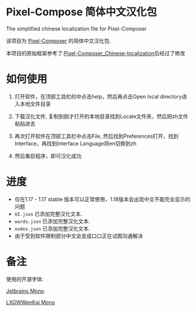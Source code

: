 # Pixel-Compose 简体中文汉化包

The simplified chinese localization file for Pixel-Composer

该项目为 [Pixel-Composer](https://github.com/Ttanasart-pt/Pixel-Composer) 的简体中文汉化包.

本项目的原始框架参考了:[Pixel-Composer_Chinese-localization](https://github.com/LunarConcerto/Pixel-Composer_Chinese-localization)后经过了修改

# 如何使用

1. 打开软件，在顶部工具栏的中点击help，然后再点击Open local directory进入本地文件目录

2. 下载汉化文件, 复制到刚才打开的本地目录找到Locale文件夹，然后把zh文件粘贴进去

3. 再次打开软件在顶部工具栏中点击File, 然后找到Preferences打开，找到Interface，再找到Interface Language将en切换到zh

4. 然后重启程序，即可汉化成功

# 进度

- 仅在1.17 - 1.17 stable 版本可以正常使用，1.18版本会出现中文不能完全显示的问题
- `UI.json` 已添加完整汉化文本.
- `words.json` 已添加完整汉化文本.
- `nodes.json` 已添加完整汉化文本.
- 由于受到软件限制部分中文会变成口口正在试图沟通解决

# 备注

使用的开源字体: 

[Jetbrains Mono](https://github.com/JetBrains/JetBrainsMono).

[LXGWWenKai Mono](https://github.com/lxgw/LxgwWenKai)
